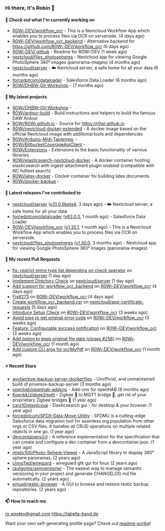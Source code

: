 ### Hi there, it's Robin 👋

#### 👷 Check out what I'm currently working on

- [R0Wi-DEV/workflow_ocr](https://github.com/R0Wi-DEV/workflow_ocr) - This is a Nextcloud Workflow App which enables you to process files via OCR on serverside. (4 days ago)
- [R0Wi-DEV/workflow_ocr_backend](https://github.com/R0Wi-DEV/workflow_ocr_backend) - Alternative backend for https://github.com/R0Wi-DEV/workflow_ocr (6 days ago)
- [R0Wi-DEV/.github](https://github.com/R0Wi-DEV/.github) - Readme for R0Wi-DEV (1 week ago)
- [nextcloud/files_photospheres](https://github.com/nextcloud/files_photospheres) - Nextcloud app for viewing Google PhotoSphere 360° images (panorama-images) (4 months ago)
- [nextcloud/server](https://github.com/nextcloud/server) - ☁️ Nextcloud server, a safe home for all your data (6 months ago)
- [forcedotcom/dataloader](https://github.com/forcedotcom/dataloader) - Salesforce Data Loader (6 months ago)
- [R0Wi/DHBW-Git-Workshop](https://github.com/R0Wi/DHBW-Git-Workshop) -  (7 months ago)

#### 🌱 My latest projects

- [R0Wi/DHBW-Git-Workshop](https://github.com/R0Wi/DHBW-Git-Workshop) - 
- [R0Wi/ardour-build](https://github.com/R0Wi/ardour-build) - Build instructions and helpers to build the famous DAW Ardour
- [R0Wi/R0Wi.github.io](https://github.com/R0Wi/R0Wi.github.io) - Source for https://r0wi.github.io
- [R0Wi/nextcloud-docker-extended](https://github.com/R0Wi/nextcloud-docker-extended) - A docker image based on the official Nextcloud image with additional tools and dependencies
- [R0Wi/Arduino-Midi-Taptempo](https://github.com/R0Wi/Arduino-Midi-Taptempo) - 
- [R0Wi/BitbucketCoverageApiClient](https://github.com/R0Wi/BitbucketCoverageApiClient) - 
- [R0Wi/Extensions](https://github.com/R0Wi/Extensions) - Extensions to the basic functionality of various libraries.
- [R0Wi/elasticsearch-nextcloud-docker](https://github.com/R0Wi/elasticsearch-nextcloud-docker) - A docker container hosting elasticsearch with ingest-attachment plugin enabled (compatible with NC fulltext search)
- [R0Wi/latex-docker](https://github.com/R0Wi/latex-docker) - Docker container for building latex documents
- [R0Wi/docker-backup](https://github.com/R0Wi/docker-backup) - 

#### 🔭 Latest releases I've contributed to

- [nextcloud/server](https://github.com/nextcloud/server) ([v31.0.0beta4](https://github.com/nextcloud/server/releases/tag/v31.0.0beta4), 3 days ago) - ☁️ Nextcloud server, a safe home for all your data
- [forcedotcom/dataloader](https://github.com/forcedotcom/dataloader) ([v63.0.0](https://github.com/forcedotcom/dataloader/releases/tag/v63.0.0), 1 month ago) - Salesforce Data Loader
- [R0Wi-DEV/workflow_ocr](https://github.com/R0Wi-DEV/workflow_ocr) ([v1.30.1](https://github.com/R0Wi-DEV/workflow_ocr/releases/tag/v1.30.1), 1 month ago) - This is a Nextcloud Workflow App which enables you to process files via OCR on serverside.
- [nextcloud/files_photospheres](https://github.com/nextcloud/files_photospheres) ([v1.30.0](https://github.com/nextcloud/files_photospheres/releases/tag/v1.30.0), 3 months ago) - Nextcloud app for viewing Google PhotoSphere 360° images (panorama-images)

#### 🔨 My recent Pull Requests

- [fix: restrict mime type list depending on check operator](https://github.com/nextcloud/server/pull/50259) on [nextcloud/server](https://github.com/nextcloud/server) (1 day ago)
- [Implement Directory Check](https://github.com/nextcloud/server/pull/50258) on [nextcloud/server](https://github.com/nextcloud/server) (1 day ago)
- [Add support for workflow_ocr_backend](https://github.com/R0Wi-DEV/workflow_ocr/pull/291) on [R0Wi-DEV/workflow_ocr](https://github.com/R0Wi-DEV/workflow_ocr) (4 days ago)
- [Fix#273](https://github.com/R0Wi-DEV/workflow_ocr/pull/290) on [R0Wi-DEV/workflow_ocr](https://github.com/R0Wi-DEV/workflow_ocr) (4 days ago)
- [Create workflow_ocr_backend.csr](https://github.com/nextcloud/app-certificate-requests/pull/756) on [nextcloud/app-certificate-requests](https://github.com/nextcloud/app-certificate-requests) (5 days ago)
- [Introduce Setup Check](https://github.com/R0Wi-DEV/workflow_ocr/pull/289) on [R0Wi-DEV/workflow_ocr](https://github.com/R0Wi-DEV/workflow_ocr) (3 weeks ago)
- [Avoid pipe to get original error code](https://github.com/R0Wi-DEV/workflow_ocr/pull/288) on [R0Wi-DEV/workflow_ocr](https://github.com/R0Wi-DEV/workflow_ocr) (3 weeks ago)
- [Feature: Configurable success notification](https://github.com/R0Wi-DEV/workflow_ocr/pull/287) on [R0Wi-DEV/workflow_ocr](https://github.com/R0Wi-DEV/workflow_ocr) (3 weeks ago)
- [Add option to keep original file date (closes #256)](https://github.com/R0Wi-DEV/workflow_ocr/pull/285) on [R0Wi-DEV/workflow_ocr](https://github.com/R0Wi-DEV/workflow_ocr) (1 month ago)
- [Add custom CLI args for ocrMyPdf](https://github.com/R0Wi-DEV/workflow_ocr/pull/284) on [R0Wi-DEV/workflow_ocr](https://github.com/R0Wi-DEV/workflow_ocr) (1 month ago)

#### ⭐ Recent Stars

- [ayufan/pve-backup-server-dockerfiles](https://github.com/ayufan/pve-backup-server-dockerfiles) - Unofficial, and unmaintained build of proxmox-backup-server (3 months ago)
- [openhab/openhab-addons](https://github.com/openhab/openhab-addons) - Add-ons for openHAB (9 months ago)
- [Koenkk/zigbee2mqtt](https://github.com/Koenkk/zigbee2mqtt) - Zigbee 🐝 to MQTT bridge 🌉, get rid of your proprietary Zigbee bridges 🔨 (1 year ago)
- [cars10/elasticvue](https://github.com/cars10/elasticvue) - Elasticsearch gui - for desktop &amp; your browser (1 year ago)
- [forcedotcom/SFDX-Data-Move-Utility](https://github.com/forcedotcom/SFDX-Data-Move-Utility) - SFDMU is a cutting-edge Salesforce data migration tool for seamless org population from other orgs or CSV files. It handles all CRUD operations on multiple related objects in one go. (1 year ago)
- [devcontainers/cli](https://github.com/devcontainers/cli) - A reference implementation for the specification that can create and configure a dev container from a devcontainer.json. (1 year ago)
- [mistic100/Photo-Sphere-Viewer](https://github.com/mistic100/Photo-Sphere-Viewer) - A JavaScript library to display 360° sphere panoramas. (2 years ago)
- [UnnoTed/wireguird](https://github.com/UnnoTed/wireguird) - wireguard gtk gui for linux (2 years ago)
- [raulgomis/semversioner](https://github.com/raulgomis/semversioner) - The easiest way to manage semantic versioning in your project and generate CHANGELOG.md file automatically. (2 years ago)
- [emuell/restic-browser](https://github.com/emuell/restic-browser) - A GUI to browse and restore restic backup repositories. (2 years ago)

#### 📫 How to reach me
[ro.windey@gmail.com](mailto:ro.windey@gmailcom)
https://labella-band.de

Want your own self-generating profile page? Check out [readme-scribe](https://github.com/muesli/readme-scribe)!